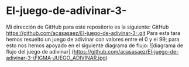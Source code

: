 # El-juego-de-adivinar-3-
Mi dirección de GitHub para este repositorio es la siguiente: GitHub https://github.com/acasasaez/El-juego-de-adivinar-3-.git
Para esta tara hemos resuelto un juego de adivinar con valores entre el 0 y el 99; para esto nos hemos apoyado en el siguiente diagrama de flujo:
![diagrama de flujo del juego de adivinar] (https://github.com/acasasaez/El-juego-de-adivinar-3-\FIGMA-JUEGO_ADIVINAR.jpg)
